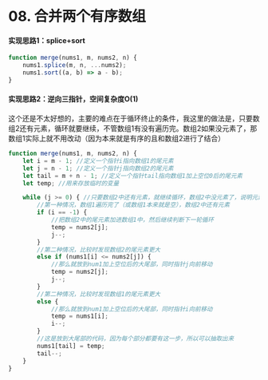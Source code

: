# 08. 合并两个有序数组

#### 实现思路1：splice+sort

```javascript
function merge(nums1, m, nums2, n) {
    nums1.splice(m, n, ...nums2);
    nums1.sort((a, b) => a - b);
}
```

#### 实现思路2：逆向三指针，空间复杂度O(1)

这个还是不太好想的，主要的难点在于循环终止的条件，我这里的做法是，只要数组2还有元素，循环就要继续，不管数组1有没有遍历完。数组2如果没元素了，那数组1实际上就不用改动（因为本来就是有序的且和数组2进行了结合）

```javascript
function merge(nums1, m, nums2, n) {
    let i = m - 1; //定义一个指针i指向数组1的尾元素
    let j = n - 1; //定义一个指针j指向数组2的尾元素
    let tail = m + n - 1; //定义一个指针tail指向数组1加上空位0后的尾元素
    let temp; //用来存放临时的变量

    while (j >= 0) { //只要数组2中还有元素，就继续循环，数组2中没元素了，说明元素都转移完毕了
        //第一种情况，数组1遍历完了（或数组1本来就是空），数组2中还有元素
        if (i == -1) {
            //把数组2中的尾元素加进数组1中，然后继续判断下一轮循环
            temp = nums2[j];
            j--;
        }
        //第二种情况，比较时发现数组2的尾元素更大
        else if (nums1[i] <= nums2[j]) {
            //那么就放到num1加上空位后的大尾部，同时指针j向前移动
            temp = nums2[j];
            j--;
        }
        //第二种情况，比较时发现数组1的尾元素更大
        else {
            //那么就放到num1加上空位后的大尾部，同时指针i向前移动
            temp = nums1[i];
            i--;
        }
        //这是放到大尾部的代码，因为每个部分都要有这一步，所以可以抽取出来
        nums1[tail] = temp;
        tail--;
    }
}
```

